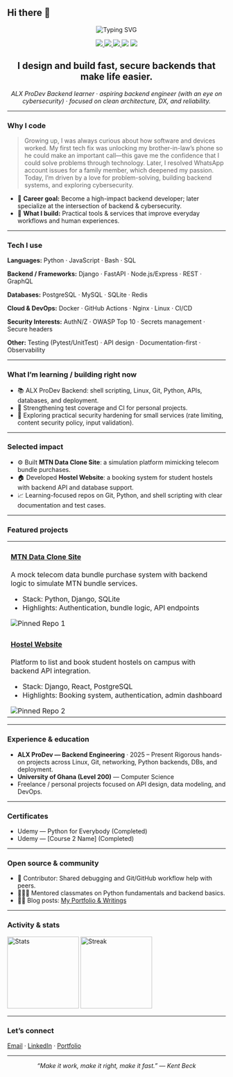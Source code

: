 ## Hi there 👋

<!--
README TEMPLATE — Personalized for Ofori Asare Benjamin (Kasben-madeit)
-->

<!-- ====== TOP BANNER / HERO ====== -->

<p align="center">
  <img src="https://readme-typing-svg.demolab.com?font=Inter&size=26&pause=1000&center=true&vCenter=true&width=800&lines=Hi%2C+I%E2%80%99m+Ofori+Asare+Benjamin+%E2%9C%8C%EF%B8%8F;Backend+Developer+%7C+ALX+ProDev+Learner;Building+reliable+APIs+%26+platforms" alt="Typing SVG"/>
</p>

<p align="center">
  <a href="https://github.com/Kasben-madeit">
    <img src="https://img.shields.io/badge/GitHub-%23121011.svg?logo=github&logoColor=white" />
  </a>
  <a href="https://www.linkedin.com/in/benjamin-ofori-asare-6195a2375/">
    <img src="https://img.shields.io/badge/LinkedIn-0A66C2?logo=linkedin&logoColor=white" />
  </a>
  <a href="mailto:boforiasare@gmail.com">
    <img src="https://img.shields.io/badge/Email-Contact%20Me-informational" />
  </a>
  <img src="https://img.shields.io/badge/Location-Ghana-efb100" />
  <img src="https://img.shields.io/badge/Open%20to-Full--time%2FInternships-success" />
</p>

<!-- ====== VALUE PROP / ONE-LINER ====== -->

<h2 align="center">I design and build fast, secure backends that make life easier.</h2>

<p align="center">
  <em>ALX ProDev Backend learner · aspiring backend engineer (with an eye on cybersecurity) · focused on clean architecture, DX, and reliability.</em>
</p>

---

<!-- ====== WHY / STORY ====== -->

<h3>Why I code</h3>

> Growing up, I was always curious about how software and devices worked. My first tech fix was unlocking my brother-in-law’s phone so he could make an important call—this gave me the confidence that I could solve problems through technology. Later, I resolved WhatsApp account issues for a family member, which deepened my passion. Today, I’m driven by a love for problem-solving, building backend systems, and exploring cybersecurity.

* 🎯 <strong>Career goal:</strong> Become a high-impact backend developer; later specialize at the intersection of backend & cybersecurity.
* 🤝 <strong>What I build:</strong> Practical tools & services that improve everyday workflows and human experiences.

---

<!-- ====== CORE SKILLS & TOOLS ====== -->

<h3>Tech I use</h3>

**Languages:** Python · JavaScript · Bash · SQL

**Backend / Frameworks:** Django · FastAPI · Node.js/Express · REST · GraphQL

**Databases:** PostgreSQL · MySQL · SQLite · Redis

**Cloud & DevOps:** Docker · GitHub Actions · Nginx · Linux · CI/CD

**Security Interests:** AuthN/Z · OWASP Top 10 · Secrets management · Secure headers

**Other:** Testing (Pytest/UnitTest) · API design · Documentation-first · Observability

---

<h3>What I’m learning / building right now</h3>

* 📚 ALX ProDev Backend: shell scripting, Linux, Git, Python, APIs, databases, and deployment.
* 🧪 Strengthening test coverage and CI for personal projects.
* 🔐 Exploring practical security hardening for small services (rate limiting, content security policy, input validation).

---

<!-- ====== IMPACT HIGHLIGHTS ====== -->

<h3>Selected impact</h3>

* ⚙️ Built **MTN Data Clone Site**: a simulation platform mimicking telecom bundle purchases.
* 🏠 Developed **Hostel Website**: a booking system for student hostels with backend API and database support.
* 📈 Learning-focused repos on Git, Python, and shell scripting with clear documentation and test cases.

---

<!-- ====== FEATURED PROJECTS ====== -->

<h3>Featured projects</h3>

<table>
  <tr>
    <td>
      <h4><a href="https://github.com/Kasben-madeit/mtn-data-clone">MTN Data Clone Site</a></h4>
      <p>A mock telecom data bundle purchase system with backend logic to simulate MTN bundle services.</p>
      <ul>
        <li>Stack: Python, Django, SQLite</li>
        <li>Highlights: Authentication, bundle logic, API endpoints</li>
      </ul>
      <img src="https://github-readme-stats.vercel.app/api/pin/?username=Kasben-madeit&repo=mtn-data-clone&show_owner=true" alt="Pinned Repo 1"/>
    </td>
  </tr>
  <tr>
    <td>
      <h4><a href="https://github.com/Kasben-madeit/hostel-website">Hostel Website</a></h4>
      <p>Platform to list and book student hostels on campus with backend API integration.</p>
      <ul>
        <li>Stack: Django, React, PostgreSQL</li>
        <li>Highlights: Booking system, authentication, admin dashboard</li>
      </ul>
      <img src="https://github-readme-stats.vercel.app/api/pin/?username=Kasben-madeit&repo=hostel-website&show_owner=true" alt="Pinned Repo 2"/>
    </td>
  </tr>
</table>

---

<!-- ====== EXPERIENCE / EDUCATION ====== -->

<h3>Experience & education</h3>

* <strong>ALX ProDev — Backend Engineering</strong> · 2025 – Present
  Rigorous hands-on projects across Linux, Git, networking, Python backends, DBs, and deployment.
* <strong>University of Ghana (Level 200)</strong> — Computer Science
* Freelance / personal projects focused on API design, data modeling, and DevOps.

---

<!-- ====== CERTS / BADGES ====== -->

<h3>Certificates</h3>

* Udemy — Python for Everybody (Completed)
* Udemy — \[Course 2 Name] (Completed)

---

<!-- ====== CONTRIBUTIONS / COMMUNITY ====== -->

<h3>Open source & community</h3>

* 🔧 Contributor: Shared debugging and Git/GitHub workflow help with peers.
* 🧑🏽‍🏫 Mentored classmates on Python fundamentals and backend basics.
* ✍🏾 Blog posts: <a href="https://sites.google.com/view/thebenjamins/home">My Portfolio & Writings</a>

---

<!-- ====== STATS ====== -->

<h3>Activity & stats</h3>

<p>
  <img height="165" src="https://github-readme-stats.vercel.app/api?username=Kasben-madeit&show_icons=true&include_all_commits=true&count_private=true" alt="Stats"/>
  <img height="165" src="https://github-readme-streak-stats.herokuapp.com/?user=Kasben-madeit" alt="Streak"/>
</p>

---

<!-- ====== CONTACT ====== -->

<h3>Let’s connect</h3>

<p>
  <a href="mailto:boforiasare@gmail.com">Email</a> ·
  <a href="https://www.linkedin.com/in/benjamin-ofori-asare-6195a2375/">LinkedIn</a> ·
  <a href="https://sites.google.com/view/thebenjamins/home">Portfolio</a>
</p>

---

<p align="center">
  <em>“Make it work, make it right, make it fast.” — Kent Beck</em>
</p>
